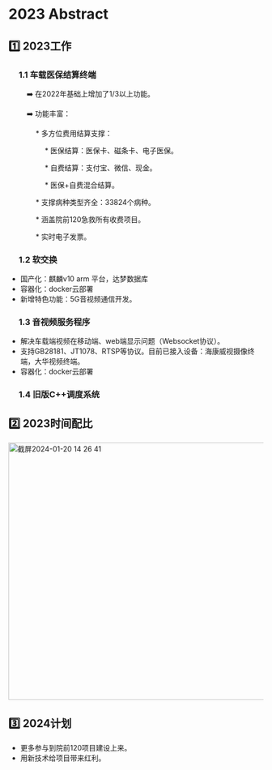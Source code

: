 # 2023 Abstract
## :one: 2023工作
###  &emsp; 1.1 车载医保结算终端
 
 &emsp; &emsp; :arrow_right: 在2022年基础上增加了1/3以上功能。
 
 &emsp; &emsp; :arrow_right: 功能丰富：  
 
 &emsp; &emsp; &emsp; * 多方位费用结算支撑： 
 
 &emsp; &emsp; &emsp; &emsp;  * 医保结算：医保卡、磁条卡、电子医保。
 
 &emsp; &emsp; &emsp; &emsp;   * 自费结算：支付宝、微信、现金。
 
 &emsp; &emsp; &emsp; &emsp;  * 医保+自费混合结算。
 
&emsp; &emsp; &emsp;  * 支撑病种类型齐全：33824个病种。

&emsp; &emsp; &emsp;  * 涵盖院前120急救所有收费项目。

&emsp; &emsp; &emsp;  * 实时电子发票。
 
### &emsp; 1.2 软交换
 * 国产化：麒麟v10 arm 平台，达梦数据库
 * 容器化：docker云部署
 * 新增特色功能：5G音视频通信开发。
      
### &emsp; 1.3 音视频服务程序
 * 解决车载端视频在移动端、web端显示问题（Websocket协议）。
 * 支持GB28181、JT1078、RTSP等协议。目前已接入设备：海康威视摄像终端，大华视频终端。
 * 容器化：docker云部署
    
### &emsp; 1.4 旧版C++调度系统

## :two: 2023时间配比

<img width="508" alt="截屏2024-01-20 14 26 41" src="https://github.com/kenlab-chung/bsoft/assets/59462735/07f3103a-8400-4409-b9cd-05c65f4c9ded">

## :three: 2024计划
* 更多参与到院前120项目建设上来。
* 用新技术给项目带来红利。

